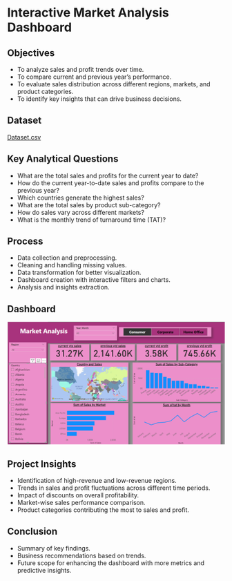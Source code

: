 # Interactive Market Analysis Dashboard

## Objectives
- To analyze sales and profit trends over time.  
- To compare current and previous year’s performance.  
- To evaluate sales distribution across different regions, markets, and product categories.  
- To identify key insights that can drive business decisions.  

## Dataset
[Dataset.csv](https://github.com/srijareddy1284/market_analysis/blob/main/global_superstore_2016.xlsx)

## Key Analytical Questions
- What are the total sales and profits for the current year to date?  
- How do the current year-to-date sales and profits compare to the previous year?  
- Which countries generate the highest sales?  
- What are the total sales by product sub-category?  
- How do sales vary across different markets?  
- What is the monthly trend of turnaround time (TAT)?  

## Process
- Data collection and preprocessing.  
- Cleaning and handling missing values.  
- Data transformation for better visualization.  
- Dashboard creation with interactive filters and charts.  
- Analysis and insights extraction.  

## Dashboard
![Dashboard Screenshot](https://github.com/srijareddy1284/market_analysis/blob/main/Screenshot%202025-03-11%20210320.png)

## Project Insights
- Identification of high-revenue and low-revenue regions.  
- Trends in sales and profit fluctuations across different time periods.  
- Impact of discounts on overall profitability.  
- Market-wise sales performance comparison.  
- Product categories contributing the most to sales and profit.  

## Conclusion
- Summary of key findings.  
- Business recommendations based on trends.  
- Future scope for enhancing the dashboard with more metrics and predictive insights.  
